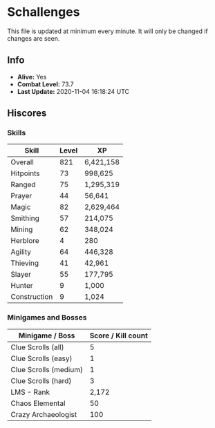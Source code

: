 # Schallenges

This file is updated at minimum every minute. It will only be changed if changes are seen.

## Info

 - **Alive:** Yes
 - **Combat Level:** 73.7
 - **Last Update:** 2020-11-04 16:18:24 UTC

## Hiscores

### Skills

| Skill | Level | XP |
|--|--|--|
| Overall | 821 | 6,421,158 |
| Hitpoints | 73 | 998,625 |
| Ranged | 75 | 1,295,319 |
| Prayer | 44 | 56,641 |
| Magic | 82 | 2,629,464 |
| Smithing | 57 | 214,075 |
| Mining | 62 | 348,024 |
| Herblore | 4 | 280 |
| Agility | 64 | 446,328 |
| Thieving | 41 | 42,961 |
| Slayer | 55 | 177,795 |
| Hunter | 9 | 1,000 |
| Construction | 9 | 1,024 |

### Minigames and Bosses

| Minigame / Boss | Score / Kill count |
|--|--|
| Clue Scrolls (all) | 5 |
| Clue Scrolls (easy) | 1 |
| Clue Scrolls (medium) | 1 |
| Clue Scrolls (hard) | 3 |
| LMS - Rank | 2,172 |
| Chaos Elemental | 50 |
| Crazy Archaeologist | 100 |
